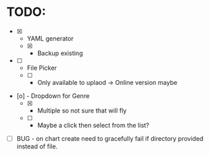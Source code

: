 # TODO:
* [X] - YAML generator
  * [X] - Backup existing
* [ ] - File Picker
  * [ ] - Only available to uplaod -> Online version maybe
* [o] - Dropdown for Genre
  * [X] - Multiple so not sure that will fly
  * [ ] - Maybe a click then select from the list?
* [ ] BUG - on chart create need to gracefully fail if directory provided instead of file.
